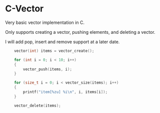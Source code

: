 # C-Vector

Very basic vector implementation in C. 

Only supports creating a vector, pushing elements, and deleting a vector.

I will add pop, insert and remove support at a later date. 

```C
    vector(int) items = vector_create();

    for (int i = 0; i < 10; i++)
    {
        vector_push(items, i);
    }

    for (size_t i = 0; i < vector_size(items); i++)
    {
        printf("item[%zu] %i\n", i, items[i]);
    }

    vector_delete(items);
```
